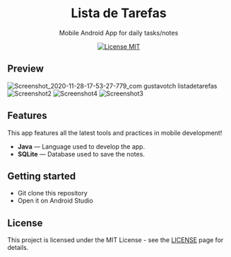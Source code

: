 <h1 align="center">
<br>
Lista de Tarefas
</h1>

<p align="center">Mobile Android App for daily tasks/notes</p>

<p align="center">
  <a href="https://opensource.org/licenses/MIT">
    <img src="https://img.shields.io/badge/License-MIT-blue.svg" alt="License MIT">
  </a>
 <br>
</p>


## Preview

![Screenshot_2020-11-28-17-53-27-779_com gustavotch listadetarefas](https://user-images.githubusercontent.com/65514572/100525946-0d72f500-31a3-11eb-87d9-258132e4b3d2.jpg)
 ![Screenshot2](https://user-images.githubusercontent.com/65514572/100526024-11534700-31a4-11eb-8b57-57557f580e35.jpg) 
![Screenshot4](https://user-images.githubusercontent.com/65514572/100526036-2a5bf800-31a4-11eb-8d80-e99413b00cfa.jpg) ![Screenshot3](https://user-images.githubusercontent.com/65514572/100526043-35168d00-31a4-11eb-8451-04f1546e3124.jpg)


## Features
[//]: # (Add the features of your project here:)
This app features all the latest tools and practices in mobile development!

- **Java** — Language used to develop the app.
- **SQLite** — Database used to save the notes.


## Getting started

- Git clone this repository
- Open it on Android Studio


## License

This project is licensed under the MIT License - see the [LICENSE](https://opensource.org/licenses/MIT) page for details.
